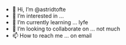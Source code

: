 - 👋 Hi, I’m @astridtofte
- 👀 I’m interested in ...
- 🌱 I’m currently learning ... lyfe
- 💞️ I’m looking to collaborate on ... not much
- 📫 How to reach me ... on email

<!---
astridtofte/astridtofte is a ✨ special ✨ repository because its `README.md` (this file) appears on your GitHub profile.
You can click the Preview link to take a look at your changes.
--->
